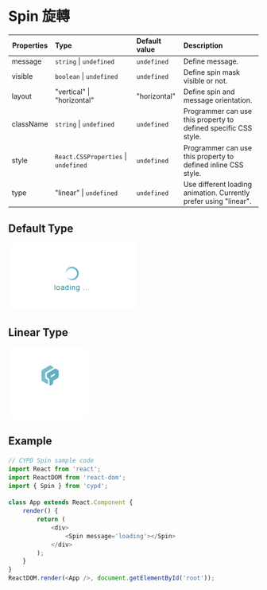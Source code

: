 # Spin 旋轉

Properties      | Type                                              | Default value     | Description
----------------|:--------------------------------------------------|:------------------|:----------------------
message         | `string` \| `undefined`                           | `undefined`       | Define message.
visible         | `boolean` \| `undefined`                          | `undefined`       | Define spin mask visible or not.
layout          | "vertical" \| "horizontal"                        | "horizontal"      | Define spin and message orientation.
className       | `string` \| `undefined`                           | `undefined`       | Programmer can use this property to defined specific CSS style.
style           | `React.CSSProperties` \| `undefined`              | `undefined`       | Programmer can use this property to defined inline CSS style.
type           	| "linear" \| `undefined`              				| `undefined`       | Use different loading animation. Currently prefer using "linear".

## Default Type

![](../../image/17.gif)

## Linear Type

![](../../image/linear_load.gif)

## Example

```javascript
// CYPD Spin sample code
import React from 'react';
import ReactDOM from 'react-dom';
import { Spin } from 'cypd';

class App extends React.Component {
    render() {
        return ( 
            <div>
                <Spin message='loading'></Spin>
            </div> 
        );
    }
}
ReactDOM.render(<App />, document.getElementById('root'));
```